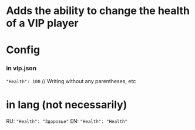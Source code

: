 # Adds the ability to change the health of a VIP player

# Config

### in vip.json
`"Health": 100` // Writing without any parentheses, etc

# in lang (not necessarily)

RU: `"Health": "Здоровье"`
EN: `"Health": "Health"`